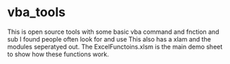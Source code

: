 # vba_tools
This is open source tools with some basic vba command and fnction and sub I found people often look for and use
This also has a xlam and the modules seperatyed out. The ExcelFunctoins.xlsm is the main demo sheet to show how
these functions work. 

